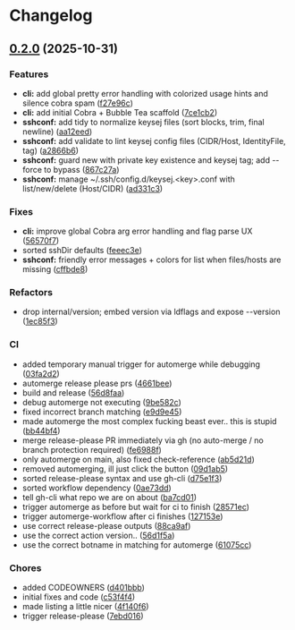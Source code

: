 # Changelog

## [0.2.0](https://github.com/repsejnworb/keysej/compare/keysej-v0.1.0...keysej-v0.2.0) (2025-10-31)


### Features

* **cli:** add global pretty error handling with colorized usage hints and silence cobra spam ([f27e96c](https://github.com/repsejnworb/keysej/commit/f27e96c83b6ed90d90e4c0e482106b3861f55c01))
* **cli:** add initial Cobra + Bubble Tea scaffold ([7ce1cb2](https://github.com/repsejnworb/keysej/commit/7ce1cb23d7f5459d4ce46fa58f4ca6581c2d31da))
* **sshconf:** add tidy to normalize keysej files (sort blocks, trim, final newline) ([aa12eed](https://github.com/repsejnworb/keysej/commit/aa12eed2aab159d0bcf9b200a9dcbbb74a3d3eda))
* **sshconf:** add validate to lint keysej config files (CIDR/Host, IdentityFile, tag) ([a2866b6](https://github.com/repsejnworb/keysej/commit/a2866b6c4c62599142e5770163598c37469f4682))
* **sshconf:** guard new with private key existence and keysej tag; add --force to bypass ([867c27a](https://github.com/repsejnworb/keysej/commit/867c27a0394e8b7d23f7e70df8860aa3ceb090bf))
* **sshconf:** manage ~/.ssh/config.d/keysej.&lt;key&gt;.conf with list/new/delete (Host/CIDR) ([ad331c3](https://github.com/repsejnworb/keysej/commit/ad331c331b749b40eb9f1d0912e3ff5a15deef5a))


### Fixes

* **cli:** improve global Cobra arg error handling and flag parse UX ([56570f7](https://github.com/repsejnworb/keysej/commit/56570f7873746f61420d5ead98cd59c34b3f142f))
* sorted sshDir defaults ([feeec3e](https://github.com/repsejnworb/keysej/commit/feeec3ef21e6ac33a2796f6cb3555af3bd973c69))
* **sshconf:** friendly error messages + colors for list when files/hosts are missing ([cffbde8](https://github.com/repsejnworb/keysej/commit/cffbde803618fe9b1268292e25182d8628d32153))


### Refactors

* drop internal/version; embed version via ldflags and expose --version ([1ec85f3](https://github.com/repsejnworb/keysej/commit/1ec85f36d7fde3727b79d8e33afe4b1e80aabc5a))


### CI

* added temporary manual trigger for automerge while debugging ([03fa2d2](https://github.com/repsejnworb/keysej/commit/03fa2d27e61a1a11c7b61d5a15b370b02c1a80cf))
* automerge release please prs ([4661bee](https://github.com/repsejnworb/keysej/commit/4661beedc44190f80cdb7ee026b6172e259d6c17))
* build and release ([56d8faa](https://github.com/repsejnworb/keysej/commit/56d8faacd671f1a9282d545fb05e77a3a12a4a52))
* debug automerge not executing ([9be582c](https://github.com/repsejnworb/keysej/commit/9be582c7c701de3bf070f34d513caef94549148c))
* fixed incorrect branch matching ([e9d9e45](https://github.com/repsejnworb/keysej/commit/e9d9e45d47fae755d2da28cf1ba9b228843b25aa))
* made automerge the most complex fucking beast ever.. this is stupid ([bb44bf4](https://github.com/repsejnworb/keysej/commit/bb44bf4b9200fe1e0fe2559b00f8329e8b6d4cd0))
* merge release-please PR immediately via gh (no auto-merge / no branch protection required) ([fe6988f](https://github.com/repsejnworb/keysej/commit/fe6988fdee7a50a9d7d4a6e7afa7361c04a1744d))
* only automerge on main, also fixed check-reference ([ab5d21d](https://github.com/repsejnworb/keysej/commit/ab5d21d962e8ead063def2b01b39c53ffd1000e0))
* removed automerging, ill just click the button ([09d1ab5](https://github.com/repsejnworb/keysej/commit/09d1ab5a51808cadbe800466134466fa71851adf))
* sorted release-please syntax and use gh-cli ([d75e1f3](https://github.com/repsejnworb/keysej/commit/d75e1f33df8551f45bb2d01a8886af182a44571f))
* sorted workflow dependency ([0ae73dd](https://github.com/repsejnworb/keysej/commit/0ae73ddd687d219ee24e773461bbb54ac48e4371))
* tell gh-cli what repo we are on about ([ba7cd01](https://github.com/repsejnworb/keysej/commit/ba7cd0146db6943a62722e53e7ff44df5ec42a5c))
* trigger automerge as before but wait for ci to finish ([28571ec](https://github.com/repsejnworb/keysej/commit/28571ece77d934477f39fb3f469c834ebce3a928))
* trigger automerge-workflow after ci finishes ([127153e](https://github.com/repsejnworb/keysej/commit/127153ecaede8b610aef5b68e54baffba90781a2))
* use correct release-please outputs ([88ca9af](https://github.com/repsejnworb/keysej/commit/88ca9af5738f206dff390489ed029a58fdf9e7b3))
* use the correct action version.. ([56d1f5a](https://github.com/repsejnworb/keysej/commit/56d1f5a61718a0b8451be0580015e0d3ba1daeca))
* use the correct botname in matching for automerge ([61075cc](https://github.com/repsejnworb/keysej/commit/61075cce86101cc682ab5aef7fe5c452ab246445))


### Chores

* added CODEOWNERS ([d401bbb](https://github.com/repsejnworb/keysej/commit/d401bbbdd79a0ec150fe9a755e93e54eec7bb94e))
* initial fixes and code ([c53f4f4](https://github.com/repsejnworb/keysej/commit/c53f4f44600bcc7d9731ca6272a63caae0b1ca35))
* made listing a little nicer ([4f140f6](https://github.com/repsejnworb/keysej/commit/4f140f658c21e0ea2aa8103eb1a5ee9d8fa3708c))
* trigger release-please ([7ebd016](https://github.com/repsejnworb/keysej/commit/7ebd01658f22c0783fa1d0d51ff629de7ab195bd))
